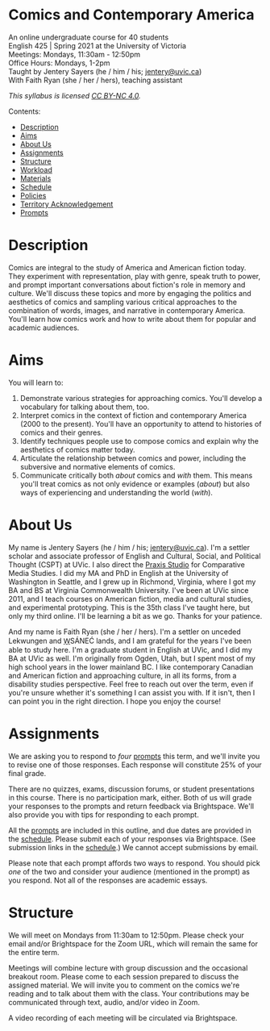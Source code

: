 # Comics and Contemporary America

An online undergraduate course for 40 students    
English 425 | Spring 2021 at the University of Victoria   
Meetings: Mondays, 11:30am - 12:50pm   
Office Hours: Mondays, 1-2pm  
Taught by Jentery Sayers (he / him / his; jentery@uvic.ca)     
With Faith Ryan (she / her / hers), teaching assistant  

*This syllabus is licensed [CC BY-NC 4.0](https://creativecommons.org/licenses/by-nc/4.0/).*

Contents: 

* [Description](#description)              
* [Aims](#aims)    
* [About Us](#about-us)   
* [Assignments](#assignments) 
* [Structure](#structure) 
* [Workload](#workload)
* [Materials](#materials)    
* [Schedule](#schedule)   
* [Policies](#policies) 
* [Territory Acknowledgement](#territory-acknowledgement)   
* [Prompts](#prompts)  

# Description 

Comics are integral to the study of America and American fiction today. They experiment with representation, play with genre, speak truth to power, and prompt important conversations about fiction's role in memory and culture. We'll discuss these topics and more by engaging the politics and aesthetics of comics and sampling various critical approaches to the combination of words, images, and narrative in contemporary America. You'll learn how comics work and how to write about them for popular and academic audiences. 

# Aims 

You will learn to:

1. Demonstrate various strategies for approaching comics. You'll develop a vocabulary for talking about them, too. 
2. Interpret comics in the context of fiction and contemporary America (2000 to the present). You'll have an opportunity to attend to histories of comics and their genres. 
3. Identify techniques people use to compose comics and explain why the aesthetics of comics matter today. 
4. Articulate the relationship between comics and power, including the subversive and normative elements of comics. 
5. Communicate critically both *about* comics and *with* them. This means you'll treat comics as not only evidence or examples (*about*) but also ways of experiencing and understanding the world (*with*). 

# About Us 

My name is Jentery Sayers (he / him / his; jentery@uvic.ca). I'm a settler scholar and associate professor of English and Cultural, Social, and Political Thought (CSPT) at UVic. I also direct the [Praxis Studio](https://uvicpraxis.github.io/) for Comparative Media Studies. I did my MA and PhD in English at the University of Washington in Seattle, and I grew up in Richmond, Virginia, where I got my BA and BS at Virginia Commonwealth University. I've been at UVic since 2011, and I teach courses on American fiction, media and cultural studies, and experimental prototyping. This is the 35th class I've taught here, but only my third online. I'll be learning a bit as we go. Thanks for your patience.

And my name is Faith Ryan (she / her / hers). I'm a settler on unceded Lekwungen and <u>W̱</u>SÁNEĆ lands, and I am grateful for the years I've been able to study here. I'm a graduate student in English at UVic, and I did my BA at UVic as well. I'm originally from Ogden, Utah, but I spent most of my high school years in the lower mainland BC. I like contemporary Canadian and American fiction and approaching culture, in all its forms, from a disability studies perspective. Feel free to reach out over the term, even if you're unsure whether it's something I can assist you with. If it isn't, then I can point you in the right direction. I hope you enjoy the course! 

# Assignments

We are asking you to respond to *four* [prompts](#prompts) this term, and we'll invite you to revise one of those responses. Each response will constitute 25% of your final grade. 

There are no quizzes, exams, discussion forums, or student presentations in this course. There is no participation mark, either. Both of us will grade your responses to the prompts and return feedback via Brightspace. We'll also provide you with tips for responding to each prompt. 

All the [prompts](#prompts) are included in this outline, and due dates are provided in the [schedule](#schedule). Please submit each of your responses via Brightspace. (See submission links in the [schedule](#schedule).) We cannot accept submissions by email. 

Please note that each prompt affords two ways to respond. You should pick *one* of the two and consider your audience (mentioned in the prompt) as you respond. Not all of the responses are academic essays. 

# Structure

We will meet on Mondays from 11:30am to 12:50pm. Please check your email and/or Brightspace for the Zoom URL, which will remain the same for the entire term. 

Meetings will combine lecture with group discussion and the occasional breakout room. Please come to each session prepared to discuss the assigned material. We will invite you to comment on the comics we're reading and to talk about them with the class. Your contributions may be communicated through text, audio, and/or video in Zoom. 

A video recording of each meeting will be circulated via Brightspace. 
